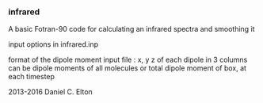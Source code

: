 ### infrared
A basic Fotran-90 code for calculating an infrared spectra and smoothing it

input options in infrared.inp

format of the dipole moment input file : x, y z of each dipole in 3 columns
can be dipole moments of all molecules or total dipole moment of box, at each timestep

2013-2016 Daniel C. Elton
